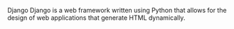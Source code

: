 Django
Django is a web framework written using Python that allows for the design of web applications that generate HTML dynamically.